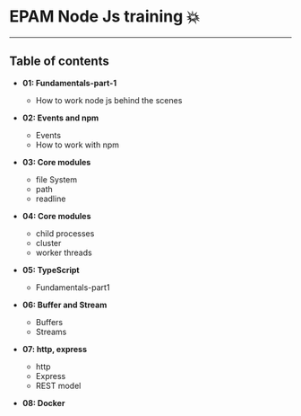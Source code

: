 # EPAM Node Js training 💥

---

## Table of contents

- **01: Fundamentals-part-1**
    - How to work node js behind the scenes
    

- **02: Events and npm**
   - Events
   - How to work with npm 


- **03: Core modules**
  - file System
  - path 
  - readline


- **04: Core modules**
  - child processes
  - cluster
  - worker threads


- **05: TypeScript**
  - Fundamentals-part1
  
  

- **06: Buffer and Stream**
  - Buffers
  - Streams



- **07: http, express**
  - http
  - Express
  - REST model


- **08: Docker**